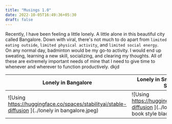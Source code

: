 ```yaml
---
title: "Musings 1.0"
date: 2022-10-05T16:49:36+05:30
draft: false
---
```


Recently, I have been feeling a little lonely. A little alone in this beautiful 
city called Bangalore. Down with viral, there's not much to do apart from `limited
eating outside`, `limited physical activity`, and `limited social energy`.  
On any normal day, badminton would be my go-to activity. I would end up sweating, 
learning a new skill, socializing, and clearing my thoughts. All of these are extremely
important needs of mine that I need to give time to whenever and wherever to function
productively. dkjd

| Lonely in Bangalore                                                                                        | Lonely in Smokey Bangalore in Comic Book Style Black and White                                                                                    |
|------------------------------------------------------------------------------------------------------------|---------------------------------------------------------------------------------------------------------------------------------------------------|
| ![Using https://huggingface.co/spaces/stabilityai/stable-diffusion ](../lonely in bangalore.jpeg)          | ![Using https://huggingface.co/spaces/stabilityai/stable-diffusion ](../lonely in smokey Bangalore in comic book style black and white.jpeg)      |


